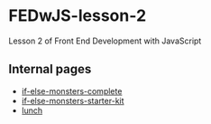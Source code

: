 # FEDwJS-lesson-2

Lesson 2 of Front End Development with JavaScript

## Internal pages

- [if-else-monsters-complete](https://iyaw.github.io/FEDwJS-lesson-2/if-else-monsters-complete/)
- [if-else-monsters-starter-kit](https://iyaw.github.io/FEDwJS-lesson-2/if-else-monsters-starter-kit/)
- [lunch](https://iyaw.github.io/FEDwJS-lesson-2/lunch/)
